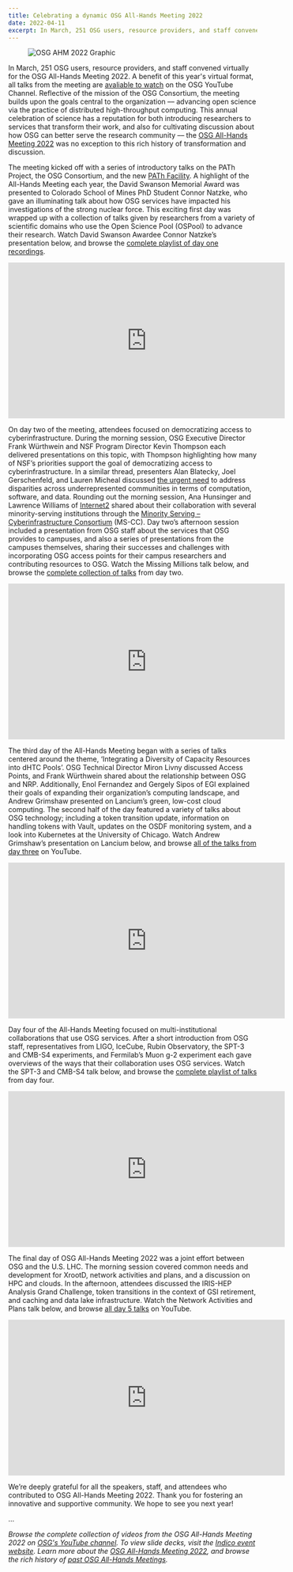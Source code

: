 ```yaml
---
title: Celebrating a dynamic OSG All-Hands Meeting 2022
date: 2022-04-11
excerpt: In March, 251 OSG users, resource providers, and staff convened virtually for the OSG All-Hands Meeting 2022. This article provides a brief summary of the talks and discussions that took place, and includes links to the video recordings of all talks.
--- 
```


<figure>
  <img src="{{ '/assets/images/OSGAHM2022.png' | relative_url }}" alt="OSG AHM 2022 Graphic"/>
</figure> 


In March, 251 OSG users, resource providers, and staff convened virtually for the OSG All-Hands Meeting 2022. A benefit of this year's virtual format, all talks from the meeting are [avaliable to watch](https://www.youtube.com/channel/UCVxyV0Lr1KiTeq7bTw3gwLw/playlists?view=50&sort=dd&shelf_id=1) on the OSG YouTube Channel. Reflective of the mission of the OSG 
Consortium, the meeting builds upon the goals central to the organization –– advancing open science via the practice of distributed high-throughput 
computing. This annual celebration of science has a reputation for both introducing researchers to services that transform their work, and also for 
cultivating discussion about how OSG can better serve the research community –– the [OSG All-Hands Meeting 2022](/all-hands/2022/) was no exception to this rich history of transformation and discussion.

The meeting kicked off with a series of introductory talks on the PATh Project, the OSG Consortium, and the new [PATh Facility](https://path-cc.io/services/credit-accounts/). 
A highlight of the All-Hands Meeting each year, the David Swanson Memorial Award was presented to Colorado School of Mines PhD Student Connor Natzke, 
who gave an illuminating talk about how OSG services have impacted his investigations of the strong nuclear force. This exciting first day was wrapped up 
with a collection of talks given by researchers from a variety of scientific domains who use the Open Science Pool (OSPool) to advance their research. 
Watch David Swanson Awardee Connor Natzke’s presentation below, and browse the [complete playlist of day one recordings](https://youtube.com/playlist?list=PLIeB7asuU4W522GB1kGPCJ3iQtCN1x_YI). 

<iframe width="560" height="315" src="https://www.youtube.com/embed/YTyFIdOsJvY?controls=0" title="YouTube video player" frameborder="0" allow="accelerometer; autoplay; clipboard-write; encrypted-media; gyroscope; picture-in-picture" allowfullscreen></iframe> 


On day two of the meeting, attendees focused on democratizing access to cyberinfrastructure. During the morning session, OSG Executive Director Frank 
Würthwein and NSF Program Director Kevin Thompson each delivered presentations on this topic, with Thompson highlighting how many of NSF’s priorities 
support the goal of democratizing access to cyberinfrastructure. In a similar thread, presenters Alan Blatecky, Joel Gerschenfeld, and Lauren Micheal 
discussed [the urgent need](https://www.rti.org/publication/missing-millions/fulltext.pdf) to address disparities across underrepresented communities in 
terms of computation, software, and data. Rounding out the morning session, Ana Hunsinger and Lawrence Williams of [Internet2](https://internet2.edu/) 
shared about their collaboration with several minority-serving institutions through the [Minority Serving – Cyberinfrastructure Consortium](https://www.ms-cc.org/)
(MS-CC). Day two’s afternoon session included a presentation from OSG staff about the services that OSG provides to campuses, and also a series of 
presentations from the campuses themselves, sharing their successes and challenges with incorporating OSG access points for their campus researchers and 
contributing resources to OSG. Watch the Missing Millions talk below, and browse the [complete collection of talks](https://www.youtube.com/playlist?list=PLIeB7asuU4W6Nf-FrlxxARtDnKCDwyH1b) from day two. 

<iframe width="560" height="315" src="https://www.youtube.com/embed/2bnVxIgVtiw?controls=0" title="YouTube video player" frameborder="0" allow="accelerometer; autoplay; clipboard-write; encrypted-media; gyroscope; picture-in-picture" allowfullscreen></iframe> 


The third day of the All-Hands Meeting began with a series of talks centered around the theme, ‘Integrating a Diversity of Capacity Resources into dHTC 
Pools’. OSG Technical Director Miron Livny discussed Access Points, and Frank Würthwein shared about the relationship between OSG and NRP. Additionally, 
Enol Fernandez and Gergely Sipos of EGI explained their goals of expanding their organization’s computing landscape, and Andrew Grimshaw presented on 
Lancium’s green, low-cost cloud computing. The second half of the day featured a variety of talks about OSG technology; including a token transition 
update, information on handling tokens with Vault, updates on the OSDF monitoring system, and a look into Kubernetes at the University of Chicago. 
Watch Andrew Grimshaw’s presentation on Lancium below, and browse [all of the talks from day three](https://www.youtube.com/playlist?list=PLIeB7asuU4W5ES_haPZl63EVWhj4TA2F_) on YouTube.

<iframe width="560" height="315" src="https://www.youtube.com/embed/dTQQlAUSrTM?controls=0" title="YouTube video player" frameborder="0" allow="accelerometer; autoplay; clipboard-write; encrypted-media; gyroscope; picture-in-picture" allowfullscreen></iframe> 


Day four of the All-Hands Meeting focused on multi-institutional collaborations that use OSG services. After a short introduction from OSG staff, 
representatives from LIGO, IceCube, Rubin Observatory, the SPT-3 and CMB-S4 experiments, and Fermilab’s Muon g-2 experiment each gave overviews of the 
ways that their collaboration uses OSG services. Watch the SPT-3 and CMB-S4 talk below, and browse the [complete playlist of talks](https://www.youtube.com/playlist?list=PLIeB7asuU4W5O1RdHPy_jQz2aB8hP5Knl) from day four.

<iframe width="560" height="315" src="https://www.youtube.com/embed/1VO_t4xN0kE?controls=0" title="YouTube video player" frameborder="0" allow="accelerometer; autoplay; clipboard-write; encrypted-media; gyroscope; picture-in-picture" allowfullscreen></iframe> 


The final day of OSG All-Hands Meeting 2022 was a joint effort between OSG and the U.S. LHC. The morning session covered common needs and development for 
XrootD, network activities and plans, and a discussion on HPC and clouds. In the afternoon, attendees discussed the IRIS-HEP Analysis Grand Challenge, 
token transitions in the context of GSI retirement, and caching and data lake infrastructure. Watch the Network Activities and Plans talk below, and 
browse [all day 5 talks](https://youtube.com/playlist?list=PLIeB7asuU4W7xNioPXfQd3DNRtvNR06we) on YouTube. 

<iframe width="560" height="315" src="https://www.youtube.com/embed/3-lIZPL3dfQ?controls=0" title="YouTube video player" frameborder="0" allow="accelerometer; autoplay; clipboard-write; encrypted-media; gyroscope; picture-in-picture" allowfullscreen></iframe> 

  
We’re deeply grateful for all the speakers, staff, and attendees who contributed to OSG All-Hands Meeting 2022. Thank you for fostering an innovative and supportive community. We hope to see you next year! 

… 

*Browse the complete collection of videos from the OSG All-Hands Meeting 2022 on [OSG's YouTube channel](https://www.youtube.com/channel/UCVxyV0Lr1KiTeq7bTw3gwLw/playlists?view=50&sort=dd&shelf_id=1). To view slide decks, visit the [Indico event website](https://indico.fnal.gov/event/53029/). Learn more about the [OSG All-Hands Meeting 2022](/all-hands/2022/), and browse the rich history of [past OSG All-Hands Meetings](/all-hands/).*
